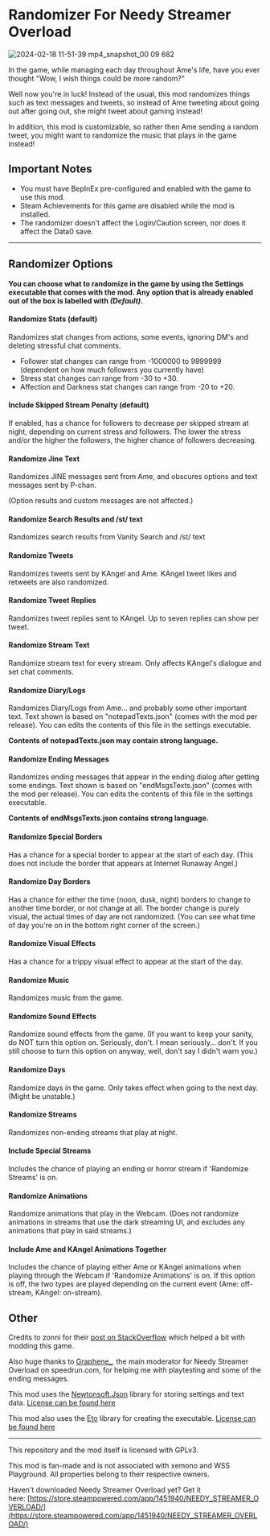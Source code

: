 # Randomizer For Needy Streamer Overload

![2024-02-18 11-51-39 mp4_snapshot_00 09 682](https://github.com/amazeedaizee/NeedyGirlRandomizer/assets/131136866/cc02e525-9ee7-4eaf-bdeb-c35d33d73431)

In the game, while managing each day throughout Ame's life, have you ever thought "Wow, I wish things could be more random?"

Well now you're in luck! Instead of the usual, this mod randomizes things such as text messages and tweets, so instead of Ame tweeting about going out after going out, she might tweet about gaming instead! 

In addition, this mod is customizable, so rather then Ame sending a random tweet, you might want to randomize the music that plays in the game instead! 

## Important Notes

- You must have BepInEx pre-configured and enabled with the game to use this mod. 
- Steam Achievements for this game are disabled while the mod is installed.
- The randomizer doesn't affect the Login/Caution screen, nor does it affect the Data0 save.

-----

## Randomizer Options

**You can choose what to randomize in the game by using the Settings executable that comes with the mod. Any option that is already enabled out of the box is labelled with _(Default)_.**

#### Randomize Stats (default)

Randomizes stat changes from actions, some events, ignoring DM's and deleting stressful chat comments. 

- Follower stat changes can range from -1000000 to 9999999 (dependent on how much followers you currently have)
- Stress stat changes can range from -30 to +30.
- Affection and Darkness stat changes can range from -20 to +20.

#### Include Skipped Stream Penalty (default)

If enabled, has a chance for followers to decrease per skipped stream at night, depending on current stress and followers. The lower the stress and/or the higher the followers, the higher chance of followers decreasing.

#### Randomize Jine Text

Randomizes JINE messages sent from Ame, and obscures options and text messages sent by P-chan.

(Option results and custom messages are not affected.)

#### Randomize Search Results and /st/ text

Randomizes search results from Vanity Search and /st/ text

#### Randomize Tweets

Randomizes tweets sent by KAngel and Ame. KAngel tweet likes and retweets are also randomized.

#### Randomize Tweet Replies

Randomizes tweet replies sent to KAngel. Up to seven replies can show per tweet.

#### Randomize Stream Text

Randomize stream text for every stream. Only affects KAngel's dialogue and set chat comments.

#### Randomize Diary/Logs

Randomizes Diary/Logs from Ame... and probably some other important text. Text shown is based on "notepadTexts.json" (comes with the mod per release). You can edits the contents of this file in the settings executable.

**Contents of notepadTexts.json may contain strong language.**

#### Randomize Ending Messages

Randomizes ending messages that appear in the ending dialog after getting some endings. Text shown is based on "endMsgsTexts.json" (comes with the mod per release). You can edits the contents of this file in the settings executable.

**Contents of endMsgsTexts.json contains strong language.**

#### Randomize Special Borders

Has a chance for a special border to appear at the start of each day. (This does not include the border that appears at Internet Runaway Angel.)

#### Randomize Day Borders

Has a chance for either the time (noon, dusk, night) borders to change to another time border, or not change at all. The border change is purely visual, the actual times of day are not randomized. (You can see what time of day you're on in the bottom right corner of the screen.)

#### Randomize Visual Effects

Has a chance for a trippy visual effect to appear at the start of the day.

#### Randomize Music

Randomizes music from the game.

#### Randomize Sound Effects

Randomize sound effects from the game.
(If you want to keep your sanity, do NOT turn this option on. Seriously, don't. I mean seriously... don't. If you still choose to turn this option on anyway, well, don't say I didn't warn you.)

#### Randomize Days

Randomize days in the game. Only takes effect when going to the next day. (Might be unstable.)

#### Randomize Streams

Randomizes non-ending streams that play at night.

#### Include Special Streams

Includes the chance of playing an ending or horror stream if 'Randomize Streams' is on.

#### Randomize Animations

Randomize animations that play in the Webcam.
(Does not randomize animations in streams that use the dark streaming UI, and excludes any animations that play in said streams.)

#### Include Ame and KAngel Animations Together

Includes the chance of playing either Ame or KAngel animations when playing through the Webcam if 'Randomize Animations' is on.
If this option is off, the two types are played depending on the current event (Ame: off-stream, KAngel: on-stream).

## Other

Credits to zonni for their [post on StackOverflow]( https://stackoverflow.com/a/77701064) which helped a bit with modding this game.

Also huge thanks to [Graphene_](https://www.speedrun.com/users/Graphene_?view=fullgame), the main moderator for Needy Streamer Overload on speedrun.com, for helping me with playtesting and some of the ending messages.

This mod uses the [Newtonsoft.Json](https://github.com/JamesNK/Newtonsoft.Json) library for storing settings and text data. 
[License can be found here](https://github.com/JamesNK/Newtonsoft.Json/blob/master/LICENSE.md)

This mod also uses the [Eto](https://github.com/picoe/Eto?tab=readme-ov-file) library for creating the executable.
[License can be found here](https://github.com/picoe/Eto/blob/develop/LICENSE.txt)

----

This repository and the mod itself is licensed with GPLv3.

This mod is fan-made and is not associated with xemono and WSS Playground. All properties belong to their respective owners.

Haven't downloaded Needy Streamer Overload yet? Get it here: [https://store.steampowered.com/app/1451940/NEEDY_STREAMER_OVERLOAD/](https://store.steampowered.com/app/1451940/NEEDY_STREAMER_OVERLOAD/)

